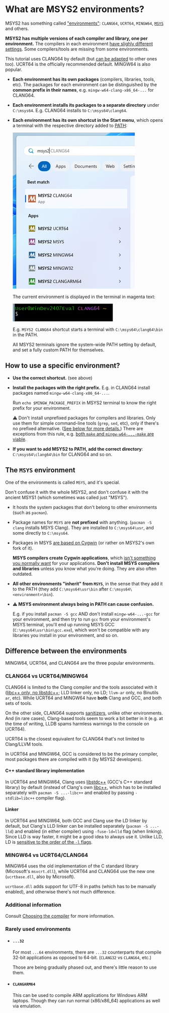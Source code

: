 # What are MSYS2 environments?

MSYS2 has something called ["environments"](https://www.msys2.org/docs/environments/): `CLANG64`, `UCRT64`, `MINGW64`, [`MSYS`](#the-msys-environment) and others.

**MSYS2 has multiple versions of each compiler and library, one per environment.** The compilers in each environment [have slighly different settings](#difference-between-the-environments). Some compilers/tools are missing from some environments.

This tutorial uses CLANG64 by default (but [can be adapted](/tooling/articles/variations/index.md) to other ones too). UCRT64 is the officially recommended default. MINGW64 is also popular.

* **Each environment has its own packages** (compilers, libraries, tools, etc). The packages for each environment can be distinguished by the **common prefix in their names**, e.g. `mingw-w64-clang-x86_64-...` for CLANG64.

* **Each environment installs its packages to a separate directory** under `C:\msys64`. E.g. CLANG64 installs to `C:\msys64\clang64`.

* **Each environment has its own shortcut in the Start menu**, which opens a terminal with the respective directory added to [PATH](/tooling/articles/terminal_for_dummies.md#what-is-path):

    [![msys2 environment shortcuts](/tooling/images/msys2_env_shortcuts.png)](/tooling/images/msys2_env_shortcuts.png)

    The current environment is displayed in the terminal in magenta text:

    [![terminal displays current msys2 environment](/tooling/images/terminal_shows_msys2_env.png)](/tooling/images/terminal_shows_msys2_env.png)

    E.g. `MSYS2 CLANG64` shortcut starts a terminal with `C:\msys64\clang64\bin` in the PATH.

    All MSYS2 terminals ignore the system-wide PATH setting by default, and set a fully custom PATH for themselves.

## How to use a specific environment?

* **Use the correct shortcut.** (see above)

* **Install the packages with the right prefix.** E.g. in CLANG64 install packages named `mingw-w64-clang-x86_64-...`.

  Run `echo $MINGW_PACKAGE_PREFIX` in MSYS2 terminal to know the right prefix for your environment.

  ⚠ Don't install unprefixed packages for compilers and libraries. Only use them for simple command-line tools (`grep`, `sed`, etc), only if there's no prefixed alternative. ([See below for more details.](#the-msys-environment)) There are exceptions from this rule, e.g. [both `make` and `mingw-w64-...-make` are viable](/tooling/articles/different_flavors_of_make.md).

* **If you want to add MSYS2 to PATH, add the correct directory**: `C:\msys64\clang64\bin` for CLANG64 and so on.

## The `MSYS` environment

One of the environments is called `MSYS`, and it's special.

Don't confuse it with the whole MSYS2, and don't confuse it with the ancient MSYS1 (which sometimes was called just "MSYS").

* It hosts the system packages that don't belong to other environments (such as `pacman`).

* Package names for `MSYS` are **not prefixed** with anything. (`pacman -S clang` installs MSYS Clang). They are installed to `C:\msys64\usr`, and some directly to `C:\msys64`.

* Packages in MSYS [are based on Cygwin](/tooling/articles/why_msys2.md#msys2-and-cygwin) (or rather on MSYS2's own fork of it).

  **MSYS compilers create Cygwin applications**, which [isn't something you normally want](/tooling/articles/why_msys2.md#mingw-vs-cygwin) for your applications. **Don't install MSYS compilers and libraries** unless you know what you're doing. They are also often outdated.

* **All other environments "inherit" from `MSYS`**, in the sense that they add it to the PATH (they add `C:\msys64\usr\bin` after `C:\msys64\<environment>\bin`).

* **⚠ MSYS environment always being in PATH can cause confusion.**

  E.g. if you install `pacman -S gcc` AND don't install `mingw-w64-...-gcc` for your environment, and then try to run `gcc` from your environment's MSYS terminal, you'll end up running MSYS GCC (`C:\msys64\usr\bin\gcc.exe`), which won't be compatible with any libraries you install in your environment, and so on.

## Difference between the environments

MINGW64, UCRT64, and CLANG64 are the three popular environments.

### CLANG64 vs UCRT64/MINGW64

CLANG64 is limited to the Clang compiler and the tools associated with it ([libc++ only, no libstdc++](/tooling/articles/choosing_compiler_and_more.md#choosing-c-standard-library); LLD linker only, no LD; `llvm-ar` only, no Binutils `ar`, etc). While UCRT64 and MINGW64 have **both** Clang and GCC, and both sets of tools.

On the other side, CLANG64 supports [sanitizers](/tooling/articles/choosing_compiler_and_more.md), unlike other environments. And (in rare cases), Clang-based tools seem to work a bit better in it (e.g. at the time of writing, LLDB spams harmless warnings to the console on UCRT64).

UCRT64 is the closest equivalent for CLANG64 that's not limited to Clang/LLVM tools.

In UCRT64 and MINGW64, GCC is considered to be the primary compiler, most packages there are compiled with it (by MSYS2 developers).

#### C++ standard library implementation

In UCRT64 and MINGW64, Clang uses [libstdc++](/tooling/articles/msys2_environments.md) (GCC's C++ standard library) by default (instead of Clang's own [libc++](/tooling/articles/msys2_environments.md), which has to be installed separately with `pacman -S ...-libc++` and enabled by passing `-stdlib=libc++` compiler flag).

#### Linker

In UCRT64 and MINGW64, both GCC and Clang use the LD linker by default, but Clang's LLD linker can be installed separately (`pacman -S ...-lld`) and enabled (in either compiler) using `-fuse-ld=lld` flag (when linking). Since LLD is way faster, it might be a good idea to always use it. Unlike LLD, LD is [sensitive to the order of the `-l` flags](/tooling/articles/using_libraries_pacman.md#determining-compiler-flags-using-pkg-config).

### MINGW64 vs UCRT64/CLANG64

MINGW64 uses the old implementation of the C standard library (Microsoft's `msvcrt.dll`), while UCRT64 and CLANG64 use the new one (`ucrtbase.dll`, also by Microsoft).

`ucrtbase.dll` adds support for UTF-8 in paths (which has to be manually enabled), and otherwise there's not much difference.

### Additional information

Consult [Choosing the compiler](/tooling/articles/choosing_compiler_and_more.md) for more information.

### Rarely used environments

* #### `...32`

  For most `...64` environments, there are `...32` counterparts that compile 32-bit applications as opposed to 64-bit. (`CLANG32` vs `CLANG64`, etc.)

  Those are being gradually phased out, and there's little reason to use them.

* #### `CLANGARM64`

  This can be used to compile ARM applications for Windows ARM laptops. Though they can run normal (x86/x86_64) applications as well via emulation.
